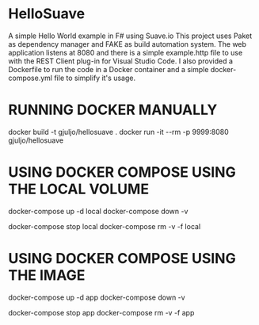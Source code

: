 # HelloSuave
A simple Hello World example in F# using Suave.io
This project uses Paket as dependency manager and FAKE as build automation system.
The web application listens at 8080 and there is a simple example.http file to use with the
REST Client plug-in for Visual Studio Code.
I also provided a Dockerfile to run the code in a Docker container and a simple docker-compose.yml
file to simplify it's usage.

# RUNNING DOCKER MANUALLY
docker build -t gjuljo/hellosuave .
docker run -it --rm -p 9999:8080 gjuljo/hellosuave

# USING DOCKER COMPOSE USING THE LOCAL VOLUME 
docker-compose up -d local
docker-compose down -v

docker-compose stop local
docker-compose rm -v -f local

# USING DOCKER COMPOSE USING THE IMAGE
docker-compose up -d app
docker-compose down -v

docker-compose stop app
docker-compose rm -v -f app
